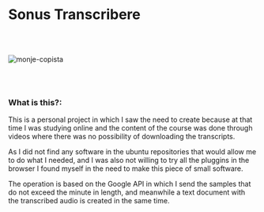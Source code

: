 
# Sonus Transcribere
<pre>


</pre>

<img src="https://2.bp.blogspot.com/-PyaM16HAf9Q/W9Y6u4Kw5YI/AAAAAAAAU5k/6sxOUag34mkBniROj4d1uFCJPzR9RYSgACLcBGAs/w1200-h630-p-k-no-nu/monje-copista.jpg" alt="monje-copista" title="monje-copista" />

<pre>


</pre>

### What is this?:

This is a personal project in which I saw the need to create because at that time I was studying online and the content of the course was done through videos where there was no possibility of downloading the transcripts. 

As I did not find any software in the ubuntu repositories that would allow me to do what I needed, and I was also not willing to try all the pluggins in the browser I found myself in the need to make this piece of small software.

The operation is based on the Google API in which I send the samples that do not exceed the minute in length, and meanwhile a text document with the transcribed audio is created in the same time.
